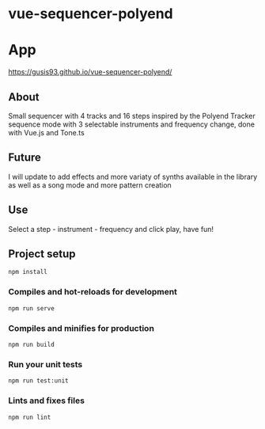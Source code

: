 # vue-sequencer-polyend

# App

https://gusis93.github.io/vue-sequencer-polyend/

## About

Small sequencer with 4 tracks and 16 steps inspired by the  Polyend Tracker sequence mode with 3 selectable instruments and frequency change, done with Vue.js and Tone.ts

## Future

I will update to add effects and more variaty of synths available in the library as well as a song mode and more pattern creation

## Use

Select a step - instrument - frequency and click play, have fun!

## Project setup
```
npm install
```

### Compiles and hot-reloads for development
```
npm run serve
```

### Compiles and minifies for production
```
npm run build
```

### Run your unit tests
```
npm run test:unit
```

### Lints and fixes files
```
npm run lint
```
